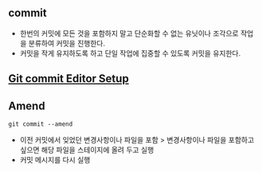 ## commit

- 한번의 커밋에 모든 것을 포함하지 말고 단순화할 수 없는 유닛이나 조각으로 작업을 분류하여 커밋을 진행한다.
- 커밋을 작게 유지하도록 하고 단일 작업에 집중할 수 있도록 커밋을 유지한다.

## [Git commit Editor Setup](https://git-scm.com/book/en/v2/Appendix-C%3A-Git-Commands-Setup-and-Config)

## Amend

```shell
git commit --amend
```

- 이전 커밋에서 잊었던 변경사항이나 파일을 포함 > 변경사항이나 파일을 포함하고 싶으면 해당 파일을 스테이지에 올려 두고 실행
- 커밋 메시지를 다시 실행
